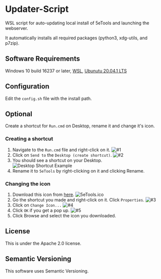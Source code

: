 # Updater-Script

WSL script for auto-updating local install of 5eTools and launching the webserver.

It automatically installs all required packages (python3, xdg-utils, and p7zip).

## Software Requirements

Windows 10 build 16237 or later, [WSL](https://docs.microsoft.com/en-gb/windows/wsl/install-win10), [Ubunutu 20.04.1 LTS](https://www.microsoft.com/store/productId/9NBLGGH4MSV6)

## Configuration

Edit the `config.sh` file with the install path.

## Optional

Create a shortcut for `Run.cmd` on Desktop, rename it and change it's icon.

### Creating a shortcut

1. Navigate to the `Run.cmd` file and right-click on it.
![#1](https://i.imgur.com/wyfB4Gf.png)
2. Click on `Send to` the `Desktop (create shortcut)`.
![#2](https://i.imgur.com/56wBp3V.png)
3. You should see a shortcut on your Desktop.
![Desktop Shortcut Example](https://i.imgur.com/uWptNtY.png)
4. Rename it to `5eTools` by right-clicking on it and clicking Rename.

### Changing the icon

1. Download this icon from [here](https://raw.githubusercontent.com/waterlava/Updater-Script/main/5eTools.ico).
![5eTools.ico](https://raw.githubusercontent.com/waterlava/Updater-Script/main/5eTools.ico)
2. Go the shortcut you made and right-click on it. Click `Properties`.
![#3](https://i.imgur.com/7aLOm2F.png)
3. Click on `Change Icon...`
![#4](https://i.imgur.com/E5sjABy.png)
4. Click `OK` if you get a pop up.
![#5](https://i.imgur.com/wfIdvIq.png)
5. Click Browse and select the icon you downloaded.

## License

This is under the Apache 2.0 license.

## Semantic Versioning

This software uses Semantic Versioning.
